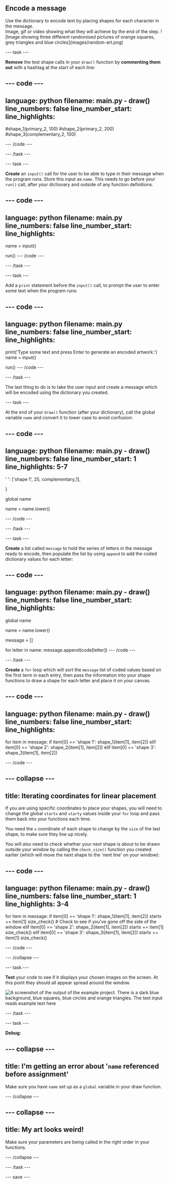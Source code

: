 ## Encode a message

<div style="display: flex; flex-wrap: wrap">
<div style="flex-basis: 200px; flex-grow: 1; margin-right: 15px;">
Use the dictionary to encode text by placing shapes for each character in the message.
</div>
<div>
Image, gif or video showing what they will achieve by the end of the step. ![Image showing three different randomised pictures of orange squares, grey triangles and blue circles](images/random-art.png)
</div>
</div>

--- task ---

**Remove** the test shape calls in your `draw()` function by **commenting them out** with a hashtag at the start of each line:

--- code ---
---
language: python
filename: main.py - draw()
line_numbers: false
line_number_start: 
line_highlights: 
---
#shape_1(primary_2, 100)
#shape_2(primary_2, 200)
#shape_3(complementary_2, 100)

--- /code ---

--- /task ---


--- task ---

**Create** an `input()` call for the user to be able to type in their message when the program runs. Store this input as `name`. 
This needs to go before your `run()` call, after your dictionary and outside of any function definitions.

--- code ---
---
language: python
filename: main.py
line_numbers: false
line_number_start: 
line_highlights: 
---

name = input()

run()
--- /code ---

--- /task ---

--- task ---

Add a `print` statement before the `input()` call, to prompt the user to enter some text when the program runs:

--- code ---
---
language: python
filename: main.py
line_numbers: false
line_number_start: 
line_highlights: 
---

print('Type some text and press Enter to generate an encoded artwork:')
name = input()

run()
--- /code ---

--- /task ---

The last thing to do is to take the user input and create a message which will be encoded using the dictionary you created.

--- task ---

At the end of your `draw()` function (after your dictionary), call the global variable `name` and convert it to lower case to avoid confusion:

--- code ---
---
language: python
filename: main.py - draw()
line_numbers: false
line_number_start: 1
line_highlights: 5-7
---
' ': ['shape 1', 25, complementary_1],

}

global name

name = name.lower()

--- /code ---

--- /task ---

--- task ---

**Create** a list called `message` to hold the series of letters in the message ready to encode, then populate the list by using `append` to add the coded dictionary values for each letter:

--- code ---
---
language: python
filename: main.py - draw()
line_numbers: false
line_number_start: 
line_highlights: 
---

global name

name = name.lower()

message = []

for letter in name:
    message.append(code[letter])
--- /code ---

--- /task ---

**Create** a `for` loop which will sort the `message` list of coded values based on the first term in each entry, then pass the information into your shape functions to draw a shape for each letter and place it on your canvas.

--- code ---
---
language: python
filename: main.py - draw()
line_numbers: false
line_number_start: 
line_highlights: 
---
for item in message:
  if item[0] == 'shape 1':
    shape_1(item[1], item[2])
  elif item[0] == 'shape 2':
    shape_2(item[1], item[2])
  elif item[0] == 'shape 3':
    shape_3(item[1], item[2])

--- /code ---

--- collapse ---
---
title: Iterating coordinates for linear placement
---
If you are using specific coordinates to place your shapes, you will need to change the global `startx` and `starty` values inside your `for` loop and pass them back into your functions each time. 

You need the `x` coordinate of each shape to change by the `size` of the last shape, to make sure they line up nicely.

You will also need to check whether your next shape is about to be drawn outside your window by calling the `check_size()` function you created earlier (which will move the next shape to the 'next line' on your window):

--- code ---
---
language: python
filename: main.py - draw()
line_numbers: false
line_number_start: 1
line_highlights: 3-4
---
for item in message:
  if item[0] == 'shape 1':
    shape_1(item[1], item[2]) 
    startx += item[1] 
    size_check() # Check to see if you've gone off the side of the window
  elif item[0] == 'shape 2':
    shape_2(item[1], item[2])
    startx += item[1]
    size_check()
  elif item[0] == 'shape 3':
    shape_3(item[1], item[2])
    startx += item[1]
    size_check()

--- /code ---

--- /collapse ---

--- task ---

**Test** your code to see if it displays your chosen images on the screen. At this point they should all appear spread around the window.

![A screenshot of the output of the example project. There is a dark blue background, blue squares, blue circles and orange triangles. The text input reads example text here](images/shape-functions3.PNG)

--- /task ---

--- task ---

**Debug:**

--- collapse ---
---
title: I'm getting an error about '`name` referenced before assignment'
---
Make sure you have `name` set up as a `global` variable in your draw function.

--- /collapse ---

--- collapse ---
---
title: My art looks weird!
---
Make sure your parameters are being called in the right order in your functions.

--- /collapse ---

--- /task ---

--- save ---
